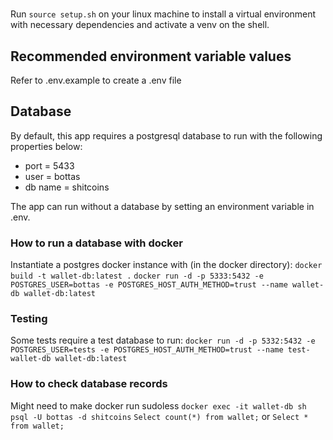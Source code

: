 # 

Run `source setup.sh` on your linux machine to install a virtual environment with necessary dependencies
and activate a venv on the shell.

## Recommended environment variable values
Refer to .env.example to create a .env file

## Database
By default, this app requires a postgresql database to run with the following properties below:
* port = 5433
* user = bottas
* db name = shitcoins

The app can run without a database by setting an environment variable in .env.

### How to run a database with docker
Instantiate a postgres docker instance with (in the docker directory):
`docker build -t wallet-db:latest .`
`docker run -d -p 5333:5432 -e POSTGRES_USER=bottas -e POSTGRES_HOST_AUTH_METHOD=trust --name wallet-db wallet-db:latest`

### Testing
Some tests require a test database to run:
`docker run -d -p 5332:5432 -e POSTGRES_USER=tests -e POSTGRES_HOST_AUTH_METHOD=trust --name test-wallet-db wallet-db:latest`

### How to check database records
Might need to make docker run sudoless
`docker exec -it wallet-db sh`
`psql -U bottas -d shitcoins`
`Select count(*) from wallet;` or `Select * from wallet;`
